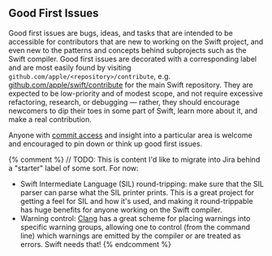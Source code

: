 ## Good First Issues

Good first issues are bugs, ideas, and tasks that are intended to be accessible
for contributors that are new to working on the Swift project, and even new to
the patterns and concepts behind subprojects such as the Swift compiler.
Good first issues are decorated with a corresponding label and are most easily
found by visiting `github.com/apple/<repository>/contribute`, e.g.
[github.com/apple/swift/contribute](https://github.com/apple/swift/contribute)
for the main Swift repository.
They are expected to be low-priority and of modest scope, and not require
excessive refactoring, research, or debugging — rather, they should encourage
newcomers to dip their toes in some part of Swift, learn more about it, and
make a real contribution.

Anyone with [commit access](#commit-access) and insight into a particular area
is welcome and encouraged to pin down or think up good first issues.

{% comment %}
    // TODO: This is content I'd like to migrate into Jira behind a "starter" label of some sort. For now:

* Swift Intermediate Language (SIL) round-tripping: make sure that the SIL parser can parse what the SIL printer prints. This is a great project for getting a feel for SIL and how it's used, and making it round-trippable has huge benefits for anyone working on the Swift compiler.
* Warning control: [Clang](http://clang.llvm.org) has a great scheme for placing warnings into specific warning groups, allowing one to control (from the command line) which warnings are emitted by the compiler or are treated as errors. Swift needs that!
{% endcomment %}
